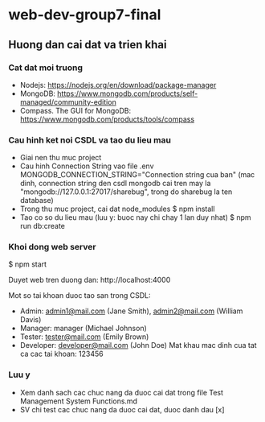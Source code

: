 # web-dev-group7-final

## Huong dan cai dat va trien khai

### Cat dat moi truong

- Nodejs: https://nodejs.org/en/download/package-manager
- MongoDB: https://www.mongodb.com/products/self-managed/community-edition
- Compass. The GUI for MongoDB: https://www.mongodb.com/products/tools/compass

### Cau hinh ket noi CSDL va tao du lieu mau

- Giai nen thu muc project
- Cau hinh Connection String vao file .env
  MONGODB_CONNECTION_STRING="Connection string cua ban"
  (mac dinh, connection string den csdl mongodb cai tren may la "mongodb://127.0.0.1:27017/sharebug", trong do sharebug la ten database)
- Trong thu muc project, cai dat node_modules
  $ npm install
- Tao co so du lieu mau (luu y: buoc nay chi chay 1 lan duy nhat)
  $ npm run db:create

### Khoi dong web server

$ npm start

Duyet web tren duong dan: http://localhost:4000

Mot so tai khoan duoc tao san trong CSDL:

- Admin: admin1@mail.com (Jane Smith), admin2@mail.com (William Davis)
- Manager: manager (Michael Johnson)
- Tester: tester@mail.com (Emily Brown)
- Developer: developer@mail.com (John Doe)
  Mat khau mac dinh cua tat ca cac tai khoan: 123456

### Luu y

- Xem danh sach cac chuc nang da duoc cai dat trong file Test Management System Functions.md
- SV chi test cac chuc nang da duoc cai dat, duoc danh dau [x]
